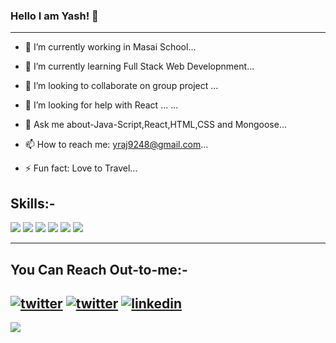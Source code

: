 ### Hello I am Yash! 👋
---

- 🔭 I’m currently working in Masai School...

- 🌱 I’m currently learning Full Stack Web Developnment...

- 👯 I’m looking to collaborate on group project ...

- 🤔 I’m looking for help with React ...
...
- 💬 Ask me about-Java-Script,React,HTML,CSS and Mongoose...

- 📫 How to reach me: yraj9248@gmail.com...

- ⚡ Fun fact: Love to Travel...

Skills:-
---
![](https://img.icons8.com/external-flaticons-lineal-color-flat-icons/2x/external-html-mobile-app-development-flaticons-lineal-color-flat-icons-4.png)
![](https://img.icons8.com/external-flaticons-lineal-color-flat-icons/2x/external-css-computer-science-flaticons-lineal-color-flat-icons-2.png)
![](https://img.icons8.com/color/2x/mongodb.png)
![](https://img.icons8.com/fluency/2x/node-js.png)
![](https://img.icons8.com/ios-glyphs/2x/react.png)
![](https://img.icons8.com/windows/2x/nodejs.png)

---
You Can Reach Out-to-me:-
---
[![twitter](https://img.shields.io/badge/twitter-1DA1F2?style=for-the-badge&logo=twitter&logoColor=white)](https://twitter.com/Yashi_raj_)
[![twitter](https://img.shields.io/badge/twitter-1DA1F2?style=for-the-badge&logo=twitter&logoColor=white)](https://twitter.com/Yashi_raj_)
[![linkedin](https://img.shields.io/badge/linkedin-0A66C2?style=for-the-badge&logo=linkedin&logoColor=white)](https://www.linkedin.com/in/yash-raj-926416174/)
---
<img src="https://github-readme-stats.vercel.app/api?username=yash9431-gif&&show_icons=true&title_color=ffffff&icon_color=bb2acf&text_color=daf7dc&bg_color=151515"/>
